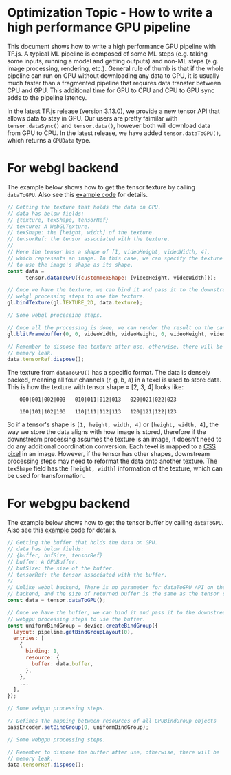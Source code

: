 # Optimization Topic - How to write a high performance GPU pipeline
This document shows how to write a high performance GPU pipeline with TF.js. A typical ML pipeline is composed of some ML steps (e.g. taking some inputs, running a model and getting outputs) and non-ML steps (e.g. image processing, rendering, etc.). General rule of thumb is that if the whole pipeline can run on GPU without downloading any data to CPU, it is usually much faster than a fragmented pipeline that requires data transfer between CPU and GPU. This additional time for GPU to CPU and CPU to GPU sync adds to the pipeline latency.

In the latest TF.js release (version 3.13.0), we provide a new tensor
API that allows data to stay in GPU. Our users are pretty faimilar with
`tensor.dataSync()` and `tensor.data()`, however both will download data from GPU to CPU. In the latest release, we have added `tensor.dataToGPU()`,
which returns a `GPUData` type.

# For webgl backend
The example below shows how to get the tensor texture by calling
`dataToGPU`. Also see this [example code](https://github.com/tensorflow/tfjs-examples/tree/master/gpu-pipeline/webgl) for details.

```javascript
// Getting the texture that holds the data on GPU.
// data has below fields:
// {texture, texShape, tensorRef}
// texture: A WebGLTexture.
// texShape: the [height, width] of the texture.
// tensorRef: the tensor associated with the texture.
//
// Here the tensor has a shape of [1, videoHeight, videoWidth, 4],
// which represents an image. In this case, we can specify the texture
// to use the image's shape as its shape.
const data =
      tensor.dataToGPU({customTexShape: [videoHeight, videoWidth]});

// Once we have the texture, we can bind it and pass it to the downstream
// webgl processing steps to use the texture.
gl.bindTexture(gl.TEXTURE_2D, data.texture);

// Some webgl processing steps.

// Once all the processing is done, we can render the result on the canvas.
gl.blitFramebuffer(0, 0, videoWidth, videoHeight, 0, videoHeight, videoWidth, 0, gl.COLOR_BUFFER_BIT, gl.LINEAR);

// Remember to dispose the texture after use, otherwise, there will be
// memory leak.
data.tensorRef.dispose();
```

The texture from `dataToGPU()` has a specific format. The data is densely
packed, meaning all four channels (r, g, b, a) in a texel is used to store
data. This is how the texture with tensor shape = [2, 3, 4] looks like:

```
    000|001|002|003   010|011|012|013   020|021|022|023

    100|101|102|103   110|111|112|113   120|121|122|123
```

So if a tensor's shape is `[1, height, width, 4]` or `[height, width, 4]`, the way we store the data aligns with how image is stored, therefore if the
downstream processing assumes the texture is an image, it doesn't need to
do any additional coordination conversion. Each texel is mapped to a [CSS pixel](https://developer.mozilla.org/en-US/docs/Glossary/CSS_pixel) in an image. However, if the tensor has other shapes, downstream
processing steps may need to reformat the data onto another texture. The `texShape` field has the `[height, width]` information of the texture, which can be used for transformation.

# For webgpu backend
The example below shows how to get the tensor buffer by calling
`dataToGPU`. Also see this [example code](https://github.com/tensorflow/tfjs-examples/tree/master/gpu-pipeline/webgpu) for details.

```javascript
// Getting the buffer that holds the data on GPU.
// data has below fields:
// {buffer, bufSize, tensorRef}
// buffer: A GPUBuffer.
// bufSize: the size of the buffer.
// tensorRef: the tensor associated with the buffer.
//
// Unlike webgl backend, There is no parameter for dataToGPU API on the webgpu
// backend, and the size of returned buffer is the same as the tensor size.
const data = tensor.dataToGPU();

// Once we have the buffer, we can bind it and pass it to the downstream
// webgpu processing steps to use the buffer.
const uniformBindGroup = device.createBindGroup({
  layout: pipeline.getBindGroupLayout(0),
  entries: [
    {
      binding: 1,
      resource: {
        buffer: data.buffer,
      },
    },
    ...
  ],
});

// Some webgpu processing steps.

// Defines the mapping between resources of all GPUBindGroup objects
passEncoder.setBindGroup(0, uniformBindGroup);

// Some webgpu processing steps.

// Remember to dispose the buffer after use, otherwise, there will be
// memory leak.
data.tensorRef.dispose();
```
